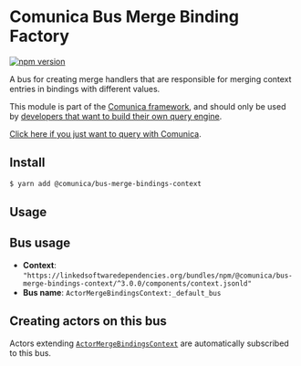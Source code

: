 # Comunica Bus Merge Binding Factory

[![npm version](https://badge.fury.io/js/%40comunica%2Fbus-merge-binding-factory.svg)](https://www.npmjs.com/package/@comunica/bus-merge-bindings-context)

A bus for creating merge handlers that are responsible for merging context entries in bindings with different values.

This module is part of the [Comunica framework](https://github.com/comunica/comunica),
and should only be used by [developers that want to build their own query engine](https://comunica.dev/docs/modify/).

[Click here if you just want to query with Comunica](https://comunica.dev/docs/query/).

## Install

```bash
$ yarn add @comunica/bus-merge-bindings-context
```

## Usage

## Bus usage

* **Context**: `"https://linkedsoftwaredependencies.org/bundles/npm/@comunica/bus-merge-bindings-context/^3.0.0/components/context.jsonld"`
* **Bus name**: `ActorMergeBindingsContext:_default_bus`

## Creating actors on this bus

Actors extending [`ActorMergeBindingsContext`](TODO:jsdoc_url) are automatically subscribed to this bus.
